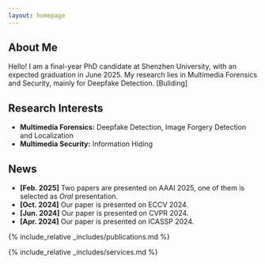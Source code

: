 ```yaml
---
layout: homepage
---
```


## About Me

Hello! I am a final-year PhD candidate at Shenzhen University, with an expected graduation in June 2025. My research lies in Multimedia Forensics and Security, mainly for Deepfake Detection. [Buliding]

## Research Interests

- **Multimedia Forensics:** Deepfake Detection, Image Forgery Detection and Localization
- **Multimedia Security:** Information Hiding

## News

- **[Feb. 2025]** Two papers are presented on AAAI 2025, one of them is selected as *Oral* presentation.
- **[Oct. 2024]** Our paper is presented on ECCV 2024.
- **[Jun. 2024]** Our paper is presented on CVPR 2024.
- **[Apr. 2024]** Our paper is presented on ICASSP 2024.

{% include_relative _includes/publications.md %}

{% include_relative _includes/services.md %}